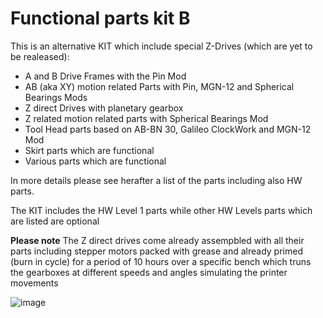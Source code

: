 # Functional parts kit B

This is an alternative KIT which include special Z-Drives (which are yet to be realeased):

- A and B Drive Frames with the Pin Mod
- AB (aka XY) motion related Parts with Pin, MGN-12 and Spherical Bearings Mods 
- Z direct Drives with planetary gearbox 
- Z related motion related parts with Spherical Bearings Mod
- Tool Head parts based on AB-BN 30, Galileo ClockWork and MGN-12 Mod
- Skirt parts which are functional
- Various parts which are functional

In more details please see herafter a list of the parts including also HW parts.

The KIT includes the HW Level 1 parts
while other HW Levels parts which are listed are optional 

**Please note** The Z direct drives come already assempbled with all their parts including stepper motors
packed with grease and already primed (burn in cycle) for a period of 10 hours over a specific bench which
truns the gearboxes at different speeds and angles simulating the printer movements

![image](https://user-images.githubusercontent.com/76037248/139697422-7362e540-0b9f-491f-8126-2f15770121d2.png)
